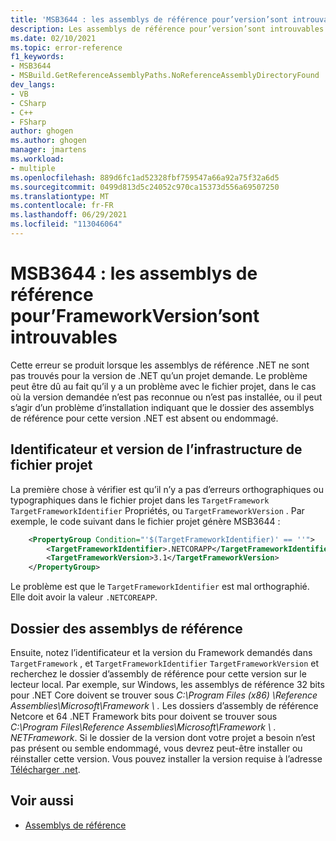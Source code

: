```yaml
---
title: 'MSB3644 : les assemblys de référence pour’version’sont introuvables.'
description: Les assemblys de référence pour’version’sont introuvables. Pour résoudre ce cas, installez Developer Pack (SDK/Targeting Pack) pour cette version du Framework ou reciblez votre application. Vous pouvez télécharger .NET Framework packs de développement à l’adresse https://aka.ms/msbuild/developerpacks
ms.date: 02/10/2021
ms.topic: error-reference
f1_keywords:
- MSB3644
- MSBuild.GetReferenceAssemblyPaths.NoReferenceAssemblyDirectoryFound
dev_langs:
- VB
- CSharp
- C++
- FSharp
author: ghogen
ms.author: ghogen
manager: jmartens
ms.workload:
- multiple
ms.openlocfilehash: 889d6fc1ad52328fbf759547a66a92a75f32a6d5
ms.sourcegitcommit: 0499d813d5c24052c970ca15373d556a69507250
ms.translationtype: MT
ms.contentlocale: fr-FR
ms.lasthandoff: 06/29/2021
ms.locfileid: "113046064"
---
```

# <a name="msb3644-the-reference-assemblies-for-frameworkversion-were-not-found"></a>MSB3644 : les assemblys de référence pour’FrameworkVersion’sont introuvables

Cette erreur se produit lorsque les assemblys de référence .NET ne sont pas trouvés pour la version de .NET qu’un projet demande. Le problème peut être dû au fait qu’il y a un problème avec le fichier projet, dans le cas où la version demandée n’est pas reconnue ou n’est pas installée, ou il peut s’agir d’un problème d’installation indiquant que le dossier des assemblys de référence pour cette version .NET est absent ou endommagé.

## <a name="project-file-framework-identifier-and-version"></a>Identificateur et version de l’infrastructure de fichier projet

La première chose à vérifier est qu’il n’y a pas d’erreurs orthographiques ou typographiques dans le fichier projet dans les `TargetFramework` `TargetFrameworkIdentifier` Propriétés, ou `TargetFrameworkVersion` . Par exemple, le code suivant dans le fichier projet génère MSB3644 :

```xml
    <PropertyGroup Condition="'$(TargetFrameworkIdentifier)' == ''">
        <TargetFrameworkIdentifier>.NETCORAPP</TargetFrameworkIdentifier>
        <TargetFrameworkVersion>3.1</TargetFrameworkVersion>
    </PropertyGroup>
```

Le problème est que le `TargetFrameworkIdentifier` est mal orthographié. Elle doit avoir la valeur `.NETCOREAPP`.

## <a name="reference-assemblies-folder"></a>Dossier des assemblys de référence

Ensuite, notez l’identificateur et la version du Framework demandés dans `TargetFramework` , et `TargetFrameworkIdentifier` `TargetFrameworkVersion` et recherchez le dossier d’assembly de référence pour cette version sur le lecteur local.  Par exemple, sur Windows, les assemblys de référence 32 bits pour .NET Core doivent se trouver sous *C:\Program Files (x86) \Reference Assemblies\Microsoft\Framework \\ .* Les dossiers d’assembly de référence Netcore et 64 .NET Framework bits pour doivent se trouver sous *C:\Program Files\Reference Assemblies\Microsoft\Framework \\ . NETFramework*. Si le dossier de la version dont votre projet a besoin n’est pas présent ou semble endommagé, vous devrez peut-être installer ou réinstaller cette version. Vous pouvez installer la version requise à l’adresse [Télécharger .net](https://dotnet.microsoft.com/download/).

## <a name="see-also"></a>Voir aussi

- [Assemblys de référence](/dotnet/standard/assembly/reference-assemblies)

